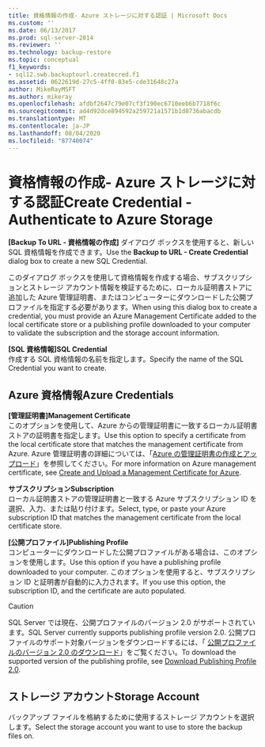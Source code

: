 ```yaml
---
title: 資格情報の作成- Azure ストレージに対する認証 | Microsoft Docs
ms.custom: ''
ms.date: 06/13/2017
ms.prod: sql-server-2014
ms.reviewer: ''
ms.technology: backup-restore
ms.topic: conceptual
f1_keywords:
- sql12.swb.backuptourl.createcred.f1
ms.assetid: 0622619d-27c5-4ff0-83e5-cde31648c27a
author: MikeRayMSFT
ms.author: mikeray
ms.openlocfilehash: afdbf2647c79e07cf3f190ec6710eeb6b7718f6c
ms.sourcegitcommit: ad4d92dce894592a259721a1571b1d8736abacdb
ms.translationtype: MT
ms.contentlocale: ja-JP
ms.lasthandoff: 08/04/2020
ms.locfileid: "87740074"
---
```

# <a name="create-credential---authenticate-to-azure-storage"></a><span data-ttu-id="85f26-102">資格情報の作成- Azure ストレージに対する認証</span><span class="sxs-lookup"><span data-stu-id="85f26-102">Create Credential - Authenticate to Azure Storage</span></span>
  <span data-ttu-id="85f26-103">**[Backup To URL - 資格情報の作成]** ダイアログ ボックスを使用すると、新しい SQL 資格情報を作成できます。</span><span class="sxs-lookup"><span data-stu-id="85f26-103">Use the **Backup to URL - Create Credential** dialog box to create a new SQL Credential.</span></span>  
  
 <span data-ttu-id="85f26-104">このダイアログ ボックスを使用して資格情報を作成する場合、サブスクリプションとストレージ アカウント情報を検証するために、ローカル証明書ストアに追加した Azure 管理証明書、またはコンピューターにダウンロードした公開プロファイルを指定する必要があります。</span><span class="sxs-lookup"><span data-stu-id="85f26-104">When using this dialog box to create a credential, you must provide an Azure Management Certificate added to the local certificate store or a publishing profile downloaded to your computer to validate the subscription and the storage account information.</span></span>  
  
 <span data-ttu-id="85f26-105">**[SQL 資格情報]**</span><span class="sxs-lookup"><span data-stu-id="85f26-105">**SQL Credential**</span></span>  
 <span data-ttu-id="85f26-106">作成する SQL 資格情報の名前を指定します。</span><span class="sxs-lookup"><span data-stu-id="85f26-106">Specify the name of the SQL Credential you want to create.</span></span>  
  
## <a name="azure-credentials"></a><span data-ttu-id="85f26-107">Azure 資格情報</span><span class="sxs-lookup"><span data-stu-id="85f26-107">Azure Credentials</span></span>  
 <span data-ttu-id="85f26-108">**[管理証明書]**</span><span class="sxs-lookup"><span data-stu-id="85f26-108">**Management Certificate**</span></span>  
 <span data-ttu-id="85f26-109">このオプションを使用して、Azure からの管理証明書に一致するローカル証明書ストアの証明書を指定します。</span><span class="sxs-lookup"><span data-stu-id="85f26-109">Use this option to specify a certificate from the local certificate store that matches the management certificate from Azure.</span></span> <span data-ttu-id="85f26-110">Azure 管理証明書の詳細については、「[Azure の管理証明書の作成とアップロード](https://go.microsoft.com/fwlink/?LinkId=320781)」を参照してください。</span><span class="sxs-lookup"><span data-stu-id="85f26-110">For more information on Azure management certificate, see [Create and Upload a Management Certificate for Azure](https://go.microsoft.com/fwlink/?LinkId=320781).</span></span>  
  
 <span data-ttu-id="85f26-111">**サブスクリプション**</span><span class="sxs-lookup"><span data-stu-id="85f26-111">**Subscription**</span></span>  
 <span data-ttu-id="85f26-112">ローカル証明書ストアの管理証明書と一致する Azure サブスクリプション ID を選択、入力、または貼り付けます。</span><span class="sxs-lookup"><span data-stu-id="85f26-112">Select, type, or paste your Azure subscription ID that matches the management certificate from the local certificate store.</span></span>  
  
 <span data-ttu-id="85f26-113">**[公開プロファイル]**</span><span class="sxs-lookup"><span data-stu-id="85f26-113">**Publishing Profile**</span></span>  
 <span data-ttu-id="85f26-114">コンピューターにダウンロードした公開プロファイルがある場合は、このオプションを使用します。</span><span class="sxs-lookup"><span data-stu-id="85f26-114">Use this option if you have a publishing profile downloaded to your computer.</span></span> <span data-ttu-id="85f26-115">このオプションを使用すると、サブスクリプション ID と証明書が自動的に入力されます。</span><span class="sxs-lookup"><span data-stu-id="85f26-115">If you use this option, the subscription ID, and the certificate are auto populated.</span></span>  
  
> [!CAUTION]  
>  <span data-ttu-id="85f26-116">SQL Server では現在、公開プロファイルのバージョン 2.0 がサポートされています。</span><span class="sxs-lookup"><span data-stu-id="85f26-116">SQL Server currently supports publishing profile version 2.0.</span></span> <span data-ttu-id="85f26-117">公開プロファイルのサポート対象バージョンをダウンロードするには、「 [公開プロファイルのバージョン 2.0 のダウンロード](https://go.microsoft.com/fwlink/?LinkId=396421)」をご覧ください。</span><span class="sxs-lookup"><span data-stu-id="85f26-117">To download the supported version of the publishing profile, see [Download Publishing Profile 2.0](https://go.microsoft.com/fwlink/?LinkId=396421).</span></span>  
  
## <a name="storage-account"></a><span data-ttu-id="85f26-118">ストレージ アカウント</span><span class="sxs-lookup"><span data-stu-id="85f26-118">Storage Account</span></span>  
 <span data-ttu-id="85f26-119">バックアップ ファイルを格納するために使用するストレージ アカウントを選択します。</span><span class="sxs-lookup"><span data-stu-id="85f26-119">Select the storage account you want to use to store the backup files on.</span></span>  
  
  
